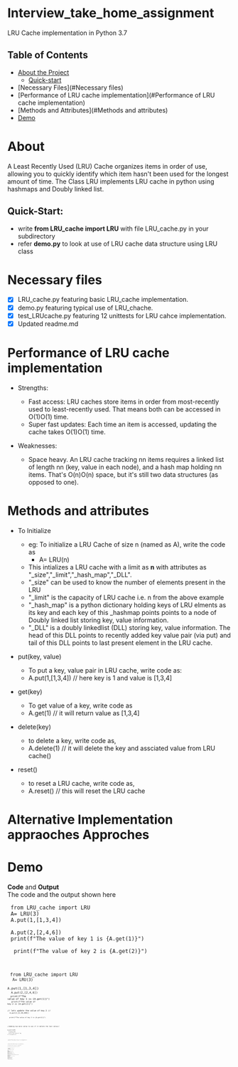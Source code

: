 # Interview_take_home_assignment
LRU Cache implementation in Python 3.7

## Table of Contents

* [About the Project](#About)
  * [Quick-start](##Quick-Start)
* [Necessary Files](#Necessary files)
* [Performance of LRU cache implementation](#Performance of LRU cache implementation)
* [Methods and Attributes](#Methods and attributes)
* [Demo](#Demo)




# About
A Least Recently Used (LRU) Cache organizes items in order of use, allowing you to quickly identify which item hasn't been used for the longest amount of time.
The Class LRU implements LRU cache in python using hashmaps and Doubly linked list.
## Quick-Start:
  - write __from LRU_cache import LRU__ with file LRU_cache.py in your subdirectory
  - refer __demo.py__ to look at use of LRU cache data structure using LRU class

# Necessary files
- [x] LRU_cache.py featuring basic LRU_cache implementation.
- [x] demo.py featuring typical use of LRU_chache.
- [x] test_LRUcache.py featuring 12 unittests for LRU cahce implementation.
- [x] Updated readme.md

# Performance of LRU cache implementation

- Strengths:
  - Fast access: LRU caches store items in order from most-recently used to least-recently used. That means both can be accessed in O(1)O(1) time.
  - Super fast updates: Each time an item is accessed, updating the cache takes O(1)O(1) time.

- Weaknesses:
  - Space heavy. An LRU cache tracking nn items requires a linked list of length nn (key, value in each node), and a hash map holding nn items. That's O(n)O(n) space, but it's still two data structures (as opposed to one).


# Methods and attributes

- To Initialize
  - eg: To initialize a LRU Cache of size n (named as A), write the code as
    - A= LRU(n)
  - This intializes a LRU cache with a limit as __n__ with attributes as "_size","_limit","_hash_map","_DLL".
  - "_size" can be used to know the number of elements present in the LRU
  - "_limit" is the capacity of LRU cache i.e. n from the above example
  - "_hash_map" is a python dictionary holding keys of LRU elments as its key and each key of this _hashmap points points to a node of Doubly linked list storing key, value information.
  - "_DLL" is a doubly linkedlist (DLL) storing key, value information. The head of this DLL points to recently added key value pair (via put) and tail of this DLL points to last present element in the LRU cache.

- put(key, value)
  - To put a key, value pair in LRU cache, write code as:
   - A.put(1,[1,3,4]) // here key is 1 and value is  [1,3,4]
   
- get(key)
  - To get value of a key, write code as
   - A.get(1) // it will return value as [1,3,4]
   
- delete(key)
  - to delete a key, write code as,
  - A.delete(1) // it will delete the key and assciated value from LRU cache()
  
- reset()
  - to reset a LRU cache, write code as,
  - A.reset() // this will reset the LRU cache

# Alternative Implementation appraoches Approches

# Demo

__Code__ and __Output__
<br> The code and the output shown here
 
 <code> from LRU_cache import LRU
<br>
A= LRU(3)
<br>
A.put(1,[1,3,4])
<br>
A.put(2,[2,4,6])
<br>
print(f"The value of key 1 is {A.get(1)}")
<br>
<output>
print(f"The value of key 2 is {A.get(2)}")
<br>

  
  
  

<code> from LRU_cache import LRU
<br>
<code> A= LRU(3)
<br>
<code> A.put(1,[1,3,4])
<br>
<code> A.put(2,[2,4,6])
<br>
<code> print(f"The value of key 1 is {A.get(1)}")
<br>
<output>
<code> print(f"The value of key 2 is {A.get(2)}")
<br>
<output>  
// lets update the value of key 2 //
<br>
<code> A.put(2,[2,20,200])
<br>
<code> print(f"The value of key 2 is {A.get(2)}")
<br>
<output>
<br>  
//Adding two more value to see if it delete the last value//
<br>
<code> A.put(3,89)
<br>
<code> A.put(4,33)
<br>
<code> print(f"The value of key 1 is {A.get(1)}")
<br>
<output>  
<br>  
<code> print(f"The value of key 2 is {A.get(2)}")
<br>
<output> 
<br>  
<code> print(f"The value of key 3 is {A.get(3)}")
<br>
<output>  
<code> print(f"The value of key 4 is {A.get(4)}")
<br>
<output>
<br>
<code> print(f"the size of LRU cache is {A._size}")
<br>
<output>
<br>
// lets reset the LRU A //
<br>
<code> A.reset()
<br>
<code> print(f"the size of LRU cache is {A._size}")
<br>
<output>
<br>
__Output__
<br>
Reloaded modules: LRU_cache
<br>
The value of key 1 is [1, 3, 4]
<br>
The value of key 2 is [2, 4, 6]
<br>
lets update the value of key 2
<br>
The value of key 2 is [2, 20, 200]
<br>
Adding two more value to see if it delete the last value
<br>
The value of key 1 is None
<br>
The value of key 2 is [2, 20, 200]
<br>
The value of key 3 is 89
<br>
The value of key 4 is 33
<br>
the size of LRU cache is 3
<br>
lets reset the LRU A
<br>
the size of LRU cache is 0
<br>





